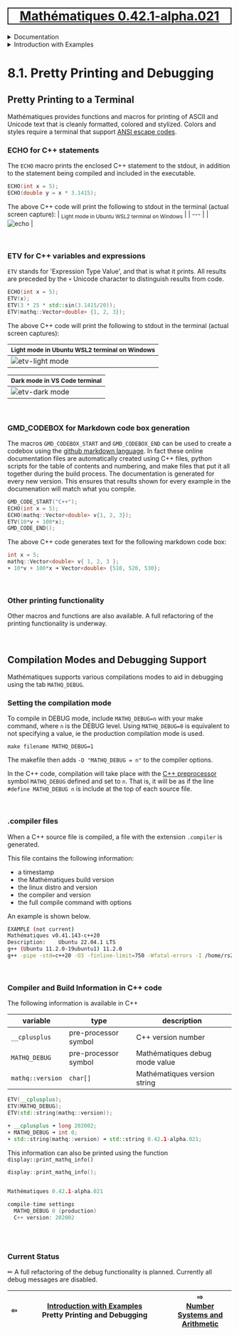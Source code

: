 [<h1 style='border: 2px solid; text-align: center'>Mathématiques 0.42.1-alpha.021</h1>](../../../README.md)

<details>

<summary>Documentation</summary>

# [Documentation](../../README.md)<br>
Chapter 1. [License](../../license/README.md)<br>
Chapter 2. [About](../../about/README.md)<br>
Chapter 3. [Why?](../../why/README.md)<br>
Chapter 4. [Objectives](../../objectives/README.md)<br>
Chapter 5. [Versioning](../../versioning/README.md)<br>
Chapter 6. [Status & Release Notes](../../status-release/README.md)<br>
Chapter 7. [Upcoming Development](../../development-schedule/README.md)<br>
Chapter 8. _Introduction with Examples_ <br>
Chapter 9. [Installation](../../installation/README.md)<br>
Chapter 10. [Your First Mathématiques Project](../../first-project/README.md)<br>
Chapter 11. [Usage Guide: Syntax, Data Types, Functions, etc](../../user-guide/README.md)<br>
Chapter 12. [Benchmarks](../../benchmarks/README.md)<br>
Chapter 13. [Tests](../../test/README.md)<br>
Chapter 14. [Developer Guide: Modifying and Extending Mathématiques](../../developer-guide/README.md)<br>


</details>



<details>

<summary>Introduction with Examples</summary>

# [8. Introduction with Examples](../README.md)<br>

8.1. _Pretty Printing and Debugging_ <br>
8.2. [Number Systems and Arithmetic](../numbers/README.md)<br>
8.3. [Vectors, Matrices, and MultiArrays](../multiarrays/README.md)<br>
8.4. [Nested MultiArrays](../nested-multiarrays/README.md)<br>
8.5. [Special Vectors, Matrices, and MultiArrays](../special-multiarrays/README.md)<br>
8.6. [MultiArray Arithmetic and Operators](../multiarray-arithmetic/README.md)<br>
8.7. [Mixed-Rank & Mixed-Depth Arithmetic](../arithmetic-mixed/README.md)<br>
8.8. [Linear Algebra](../linear-algebra/README.md)<br>
8.9. [Indexing, Masks, Slicing, Sorting, etc.](../sort-mask-slice/README.md)<br>
8.10. [Common and Special Mathematical Functions](../math-functions/README.md)<br>
8.11. [Mutlivariate Calculus](../multi-var-calculus/README.md)<br>
8.12. [Calculus on Complex Number Domains](../complex-calculus/README.md)<br>
8.13. [Vector Calculus and Curvilinear Coordinates](../vector-calculus/README.md)<br>
8.14. [Tensors](../tensors/README.md)<br>
8.15. [Series and transforms](../series-transforms/README.md)<br>


</details>



# 8.1. Pretty Printing and Debugging



## Pretty Printing to a Terminal
Mathématiques provides functions and macros for printing of ASCII and Unicode text that is cleanly formatted, colored and stylized.
Colors and styles require a terminal that support [ANSI escape codes](https://en.wikipedia.org/wiki/ANSI_escape_code). 
### ECHO for C++ statements
The `ECHO` macro prints the enclosed C++ statement to the stdout, in addition to the statement being compiled and included in the executable.
```C++
ECHO(int x = 5);
ECHO(double y = x * 3.1415);
```
The above C++ code will print the following to stdout in the terminal (actual screen capture):
| <sub>Light mode in Ubuntu WSL2 terminal on Windows</sub> |
| --- |
| ![echo](https://user-images.githubusercontent.com/11559541/189542553-6190eb19-ca59-4a1e-92a3-debd5aa71335.png) |


<br>

### ETV for C++ variables and expressions
`ETV` stands for 'Expression Type Value', and that is what it prints.  All results are preceded by the `☀` Unicode character to distinguish results from code.
```C++
ECHO(int x = 5);
ETV(x);
ETV(3 * 25 * std::sin(3.1415/20));
ETV(mathq::Vector<double> {1, 2, 3});
```
The above C++ code will print the following to stdout in the terminal (actual screen captures):

| <sub>Light mode in Ubuntu WSL2 terminal on Windows</sub> |
| --- |
| ![etv-light mode](https://user-images.githubusercontent.com/11559541/189542566-fcb8bd50-b9ea-4fcc-9c89-5b7c287d5487.png) |

| <sub>Dark mode in VS Code terminal</sub> |
| --- |
| ![etv-dark mode](https://user-images.githubusercontent.com/11559541/189542572-43356054-59e2-4861-9d35-a004dc1215b5.png) |


<br>

### GMD_CODEBOX for Markdown code box generation
The macros `GMD_CODEBOX_START` and `GMD_CODEBOX_END` can be used to create a codebox using the [github markdown language](https://docs.github.com/en/get-started/writing-on-github/getting-started-with-writing-and-formatting-on-github/basic-writing-and-formatting-syntax).
In fact these online documentation files are automatically created using C++ files, python scripts for the table of contents and numbering, and make files that put it all together during the build process.
The documentation is generated for every new version.
This ensures that results shown for every example in the documenation will match what you compile.
```C++
GMD_CODE_START("C++");
ECHO(int x = 5);
ECHO(mathq::Vector<double> v{1, 2, 3});
ETV(10*v + 100*x);
GMD_CODE_END();
```
The above C++ code generates text for the following markdown code box:
```C++
int x = 5;
mathq::Vector<double> v{ 1, 2, 3 };
☀ 10*v + 100*x ➜ Vector<double> {510, 520, 530};
```

<br>

### Other printing functionality
Other macros and functions are also available.
A full refactoring of the printing functionality is underway.

<br>

## Compilation Modes and Debugging Support
Mathématiques supports various compilations modes to aid in debugging using the tab `MATHQ_DEBUG`.


### Setting the compilation mode
To compile in DEBUG mode, include `MATHQ_DEBUG=n` with your make command, where `n` is the DEBUG level. 
Using `MATHQ_DEBUG=0` is equivalent to not specifying a value, ie the production compilation mode is used.
```make
make filename MATHQ_DEBUG=1
```
The makefile then adds `-D "MATHQ_DEBUG = n"` to the compiler options.

In the C++ code, compilation will take place with the [C++ preprocessor](https://cplusplus.com/doc/tutorial/preprocessor/) symbol `MATHQ_DEBUG` defined and set to `n`.
That is, it will be as if the line `#define MATHQ_DEBUG n` is include at the top of each source file.

<br>

### .compiler files
When a C++ source file is compiled, a file with the extension `.compiler` is generated.

This file contains the following information:
* a timestamp
* the Mathématiques build version
* the linux distro and version
* the compiler and version
* the full compile command with options

An example is shown below.
```bash
EXAMPLE (not current)
Mathématiques v0.41.143-c++20
Description:    Ubuntu 22.04.1 LTS
g++ (Ubuntu 11.2.0-19ubuntu1) 11.2.0
g++ -pipe -std=c++20 -O3 -finline-limit=750 -Wfatal-errors -I /home/rs2015/Mathematiques/include
```

<br>

### Compiler and Build Information in C++ code
The following information is available in C++

| variable | type | description |
| --- | --- | --- |
| `__cplusplus` | pre-processor symbol | C++ version number |
| `MATHQ_DEBUG` | pre-processor symbol | Mathématiques debug mode value |
| `mathq::version`  | `char[]` | Mathématiques version string |

```C++
ETV(__cplusplus);
ETV(MATHQ_DEBUG);
ETV(std::string(mathq::version));
```
```C++
☀ __cplusplus ➜ long 202002;
☀ MATHQ_DEBUG ➜ int 0;
☀ std::string(mathq::version) ➜ std::string 0.42.1-alpha.021;
```
This information can also be printed using the function `display::print_mathq_info()`
```C++
display::print_mathq_info();
```
```C++
                                                                               
Mathématiques 0.42.1-alpha.021 

compile-time settings
  MATHQ_DEBUG 0 (production) 
  C++ version: 202002
                                                                               
```

<br>

### Current Status
✏ A full refactoring of the debug functionality is planned.
Currently all debug messages are disabled.


| ⇦ <br />  | [Introduction with Examples](../README.md)<br />Pretty Printing and Debugging<br /><img width=1000/> | ⇨ <br />[Number Systems and Arithmetic](../numbers/README.md)   |
| ------------ | :-------------------------------: | ------------ |

